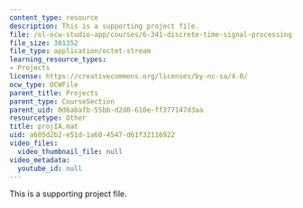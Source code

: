 ```yaml
---
content_type: resource
description: This is a supporting project file.
file: /ol-ocw-studio-app/courses/6-341-discrete-time-signal-processing-fall-2005/a605d2b2e51d1a604547d61f32116922_projIA.mat
file_size: 301352
file_type: application/octet-stream
learning_resource_types:
- Projects
license: https://creativecommons.org/licenses/by-nc-sa/4.0/
ocw_type: OCWFile
parent_title: Projects
parent_type: CourseSection
parent_uid: 0d6abafb-55bb-d2d0-610e-ff377147d3aa
resourcetype: Other
title: projIA.mat
uid: a605d2b2-e51d-1a60-4547-d61f32116922
video_files:
  video_thumbnail_file: null
video_metadata:
  youtube_id: null
---
```

This is a supporting project file.